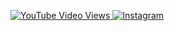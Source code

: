 <!DOCTYPE html>
<html lang="pt-BR">
<head>
    <meta charset="UTF-8">
    <meta name="viewport" content="width=device-width, initial-scale=1.0">
    <title>Links Sociais</title>
</head>
<body>
    <p>
        <a href="https://www.youtube.com/@NielS2_Oficial" target="_blank" title="Visite meu canal no YouTube">
            <img src="https://img.shields.io/youtube/views/W9iZBjzOEEQ?style=social" alt="YouTube Video Views">
        </a>
        <a href="https://www.instagram.com/niels2_oficial/" target="_blank" title="Siga no Instagram">
            <img src="https://img.shields.io/static/v1?label=Instagram&message=%40niels2_oficial&color=purple&style=social" alt="Instagram">
        </a>
    </p>
</body>
</html>
